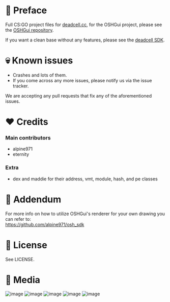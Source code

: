 # 👋 Preface
Full CS:GO project files for [deadcell.cc](https://deadcell.cc/), for the OSHGui project, please see the [OSHGui repository](https://github.com/EternityX/DEADCELL-OSHGUI).

If you want a clean base without any features, please see the [deadcell SDK](https://github.com/alpine971/DEADCELL-SDK).

# 💀 Known issues
- Crashes and lots of them.
- If you come across any more issues, please notify us via the issue tracker.

We are accepting any pull requests that fix any of the aforementioned issues.

#  ❤️ Credits
### Main contributors
- alpine971
- eternity

### Extra
- dex and maddie for their address, vmt, module, hash, and pe classes

# 👻 Addendum
For more info on how to utilize OSHGui's renderer for your own drawing you can refer to:   
https://github.com/alpine971/osh_sdk

# 📃 License
See LICENSE.

# 👀 Media
![image](https://i.imgur.com/eGF2wfS.png)
![image](https://i.imgur.com/UAaRTQs.png)
![image](https://i.imgur.com/SlIhaYK.png)
![image](https://i.imgur.com/bFjUUPs.png)
![image](https://i.imgur.com/ne9eXmB.png)
